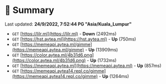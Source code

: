 # 📖 Summary
Last updated: **24/9/2022, 7:52:44 PG "Asia/Kuala_Lumpur"**

- `GET` [https://lilr.ml](https://lilr.ml) - **Down** (2492ms)
- `GET` [https://hst.aytea.ml](https://hst.aytea.ml) - **Up** (750ms)
- `GET` [https://memeapi.aytea.ml/gimme](https://memeapi.aytea.ml/gimme) - **Up** (13909ms)
- `GET` [https://color.aytea.ml/4b31d6.png](https://color.aytea.ml/4b31d6.png) - **Up** (1732ms)
- `GET` [https://memeapi.aytea.ml](https://memeapi.aytea.ml) - **Up** (857ms)
- `GET` [https://memeapi.aytea14.repl.co/gimme](https://memeapi.aytea14.repl.co/gimme) - **Up** (1264ms)
